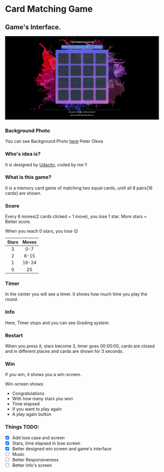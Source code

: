 # Card Matching Game

## Game's Interface.  

 ![Game's Interface](https://github.com/AVoudromnianos/Card-Matching-Game/blob/main/Card%20Matching%20Game.png)

### Background Photo
You can see Background Photo [here](https://unsplash.com/photos/mxIGWk111u0)
Peter Olexa
### Who's idea is?
It is designed by [Udacity](https://www.udacity.com/), coded by me !!
### What is this game?
It is a memory card game of matching two equal cards, until all 8 pairs(16 cards) are shown.

### Score
Every 8 moves(2 cards clicked = 1 move), you lose 1 star. More stars = Better score. 

When you reach 0 stars, you lose :pensive:

  |Stars| Moves |
  |:--:|:--:|
  |3|0-7|
  |2| 8-15 |
  |1| 16-24| 
  |0|25|
  
### Timer
In the center you will see a timer. It shows how much time you play the round.

### Info
Here, Timer stops and you can see Grading system.

### Restart
When you press it, stars become 3, timer goes 00:00:00, cards are closed and in different places and cards are shown for 3 seconds.

### Win
If you win, it shows you a win-screen.
 
 Win-screen shows:
  - Congratulations
  - With how many stars you won
  - Time elapsed
  - If you want to play again
  - A play again button

### Things TODO:

  - [x] Add lose case and screen
  - [x] Stars, time elapsed in lose screen
  - [x] Better designed win screen and game's interface
  - [ ] Music
  - [ ] Better Responsiveness
  - [ ] Better Info's screen
